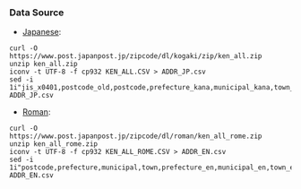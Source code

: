 ### Data Source
- [Japanese](https://www.post.japanpost.jp/zipcode/dl/kogaki-zip.html):
```console
curl -O https://www.post.japanpost.jp/zipcode/dl/kogaki/zip/ken_all.zip
unzip ken_all.zip
iconv -t UTF-8 -f cp932 KEN_ALL.CSV > ADDR_JP.csv
sed -i 1i"jis_x0401,postcode_old,postcode,prefecture_kana,municipal_kana,town_kana,prefecture,municipal,town,has_multi_postcode,koaza,has_chome,shared_postcode,updated,updated_reason" ADDR_JP.csv
```

- [Roman](https://www.post.japanpost.jp/zipcode/dl/roman-zip.html):

```console
curl -O https://www.post.japanpost.jp/zipcode/dl/roman/ken_all_rome.zip
unzip ken_all_rome.zip
iconv -t UTF-8 -f cp932 KEN_ALL_ROME.CSV > ADDR_EN.csv
sed -i 1i"postcode,prefecture,municipal,town,prefecture_en,municipal_en,town_en" ADDR_EN.csv
```
